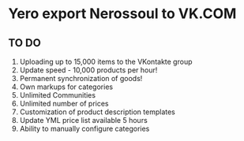# Yero export Nerossoul to VK.COM

## TO DO

1. Uploading up to 15,000 items to the VKontakte group
1. Update speed - 10,000 products per hour!
1. Permanent synchronization of goods!
1. Own markups for categories
1. Unlimited Communities
1. Unlimited number of prices
1. Customization of product description templates
1. Update YML price list available 5 hours
1. Ability to manually configure categories
